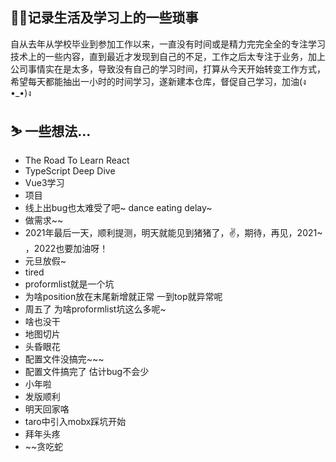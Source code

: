 ## 🐱‍🚀记录生活及学习上的一些琐事

自从去年从学校毕业到参加工作以来，一直没有时间或是精力完完全全的专注学习技术上的一些内容，直到最近才发现到自己的不足，工作之后太专注于业务，加上公司事情实在是太多，导致没有自己的学习时间，打算从今天开始转变工作方式，希望每天都能抽出一小时的时间学习，遂新建本仓库，督促自己学习，加油(ง •_•)ง 

## ⛷️ 一些想法...

- The Road To Learn React  
- TypeScript Deep Dive
- Vue3学习
- 项目
- 线上出bug也太难受了吧~  dance eating delay~ 
- 做需求~~ 
- 2021年最后一天，顺利提测，明天就能见到猪猪了，✌，期待，再见，2021~ ，2022也要加油呀！
- 元旦放假~
- tired
- proformlist就是一个坑
- 为啥position放在末尾新增就正常 一到top就异常呢
- 周五了 为啥proformlist坑这么多呢~
- 啥也没干
- 地图切片
- 头昏眼花
- 配置文件没搞完~~~
- 配置文件搞完了 估计bug不会少
- 小年啦
- 发版顺利
- 明天回家咯
- taro中引入mobx踩坑开始
- 拜年头疼
- ~~贪吃蛇